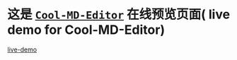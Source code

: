 # 这是 [`Cool-MD-Editor`](https://github.com/Jesonhu/cool-md-editor) 在线预览页面( live demo for Cool-MD-Editor)

[live-demo](http://editor.easysolves.com/)
